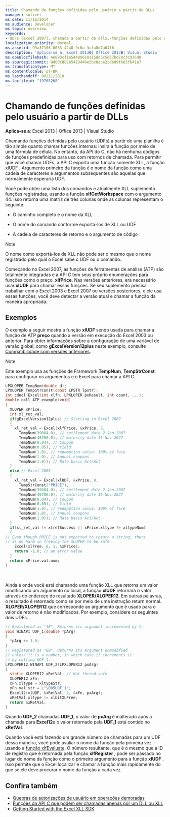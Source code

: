 ```yaml
---
title: Chamando de funções definidas pelo usuário a partir de DLLs
manager: soliver
ms.date: 11/16/2014
ms.audience: Developer
ms.topic: overview
keywords:
- UDFs [excel 2007], chamada a partir de dlls,-funções definidas pelo usuário [Excel 2007], chamada a partir de DLLs, DLLs [Excel 2007], chamar UDFs
localization_priority: Normal
ms.assetid: 99a37108-0083-4240-9c6a-3afa8d7a04f6
description: 'Aplica-se a: Excel 2013�| Office 2013�| Visual Studio'
ms.openlocfilehash: 4e893cf1e54489610315dd5c5d57bd78c3c936d0
ms.sourcegitcommit: 9d60cd82b5413446e5bc8ace2cd689f683fb41a7
ms.translationtype: MT
ms.contentlocale: pt-BR
ms.lasthandoff: 06/11/2018
ms.locfileid: "19765268"
---
```

# <a name="calling-user-defined-functions-from-dlls"></a>Chamando de funções definidas pelo usuário a partir de DLLs

**Aplica-se a**: Excel 2013 | Office 2013 | Visual Studio 
  
Chamando funções definidas pelo usuário (UDFs) a partir de uma planilha é tão simple quanto chamar funções internas: insira a função por meio de uma fórmula de célula. No entanto, da API do C, não há nenhuma códigos de funções predefinidas para uso com retornos de chamada. Para permitir que você chamar UDFs, a API C exporta uma função somente XLL, a função [xlUDF](xludf.md) . Argumento primeiro da função é o nome da função como uma cadeia de caracteres e argumentos subsequentes são aquelas que normalmente esperaria UDF. 
  
Você pode obter uma lista dos comandos e atualmente XLL suplemento funções registradas, usando a função **xlfGetWorkspace** com o argumento 44. Isso retorna uma matriz de três colunas onde as colunas representam o seguinte: 
  
- O caminho completo e o nome da XLL
    
- O nome do comando conforme exportá-los de XLL ou UDF
    
- A cadeia de caracteres de retorno e o argumento de código
    
> [!NOTE]
> O nome como exportá-los de XLL não pode ser o mesmo que o nome registrado pelo qual o Excel sabe o UDF ou o comando. 
  
Começando no Excel 2007, as funções de ferramentas de análise (ATP) são totalmente integradas e a API C tem seus próprio enumerações para funções como o preço, **xlfPrice**. Nas versões anteriores, era necessário usar **xlUDF** para chamar essas funções. Se seu suplemento precisa trabalhar com o Excel 2003 e Excel 2007 ou versões posteriores, e ele usa essas funções, você deve detectar a versão atual e chamar a função da maneira apropriada. 
  
## <a name="examples"></a>Exemplos

O exemplo a seguir mostra a função **xlUDF** sendo usada para chamar a função de ATP **preço** quando a versão em execução do Excel 2003 ou anterior. Para obter informações sobre a configuração de uma variável de versão global, como **gExcelVersion12plus** neste exemplo, consulte [Compatibilidade com versões anteriores](backward-compatibility.md).
  
> [!NOTE]
> Este exemplo usa as funções de Framework **TempNum**, **TempStrConst** para configurar os argumentos e o Excel para chamar a API C. 
  
```C
LPXLOPER TempNum(double d);
LPXLOPER TempStrConst(const LPSTR lpstr);
int cdecl Excel(int xlfn, LPXLOPER pxResult, int count, ...);
double call_ATP_example(void)
{
  XLOPER xPrice;
  int xl_ret_val;
  if(gExcelVersion12plus) // Starting in Excel 2007
  {
    xl_ret_val = Excel(xlfPrice, &xPrice, 7,
      TempNum(39084.0), // settlement date 2-Jan-2007
      TempNum(46706.0), // maturity date 15-Nov-2027
      TempNum(0.04), // Coupon
      TempNum(0.05), // Yield
      TempNum(1.0), // redemption value: 100% of face
      TempNum(1.0), // Annual coupons
      TempNum(1.0)); // Rate basis Act/Act
  }
  else // Excel 2003-
  {
    xl_ret_val = Excel(xlUDF, &xPrice, 8,
      TempStrConst("PRICE"),
      TempNum(39084.0), // settlement date 2-Jan-2007
      TempNum(46706.0), // maturity date 15-Nov-2027
      TempNum(0.04), // Coupon
      TempNum(0.05), // Yield
      TempNum(1.0), // redepmtion value: 100% of face
      TempNum(1.0), // Annual coupons
      TempNum(1.0)); // Rate basis Act/Act
  }
  if(xl_ret_val != xlretSuccess || xPrice.xltype != xltypeNum)
  {
// Even though PRICE is not expected to return a string, there
// is no harm in freeing the XLOPER to be safe
    Excel(xlFree, 0, 1, &xPrice);
    return -1.0; // an error value
  }
  return xPrice.val.num;
}
```

<br/>

Ainda é onde você está chamando uma função XLL que retorna um valor modificando um argumento no local, a função **xlUDF** retornará o valor através do endereço do resultado **XLOPER/XLOPER12**. Em outras palavras, o resultado é retornado como se por meio de uma instrução return normal. **XLOPER/XLOPER12** que corresponde ao argumento que é usado para o valor de retorno é não modificados. Por exemplo, considere os seguintes dois UDFs. 
  
```C
// Registered as "1E". Returns its argument incremented by 1.
void WINAPI UDF_1(double *pArg)
{
  *pArg += 1.0;
}
// Registered as "QQ". Returns its argument unmodified
// unless it is a number, in which case it increments it
// by calling UDF_1.
LPXLOPER12 WINAPI UDF_2(LPXLOPER12 pxArg)
{
  static XLOPER12 xRetVal; // Not thread-safe
  XLOPER12 xFn;
  xFn.xltype = xltypeStr;
  xFn.val.str = L"\005UDF_1";
  Excel12(xlUDF, &xRetVal, 2, &xFn, pxArg);
  xRetVal.xltype |= xlbitXLFree;
  return &xRetVal;
}
```

Quando **UDF\_2** chamadas **UDF\_1**, o valor de **pxArg** é inalterado após a chamada para **Excel12**e o valor retornado pela **UDF_1** está contido no **xRetVal**.
  
Quando você está fazendo um grande número de chamadas para um UDF dessa maneira, você pode avaliar o nome da função pela primeira vez usando a [função xlfEvaluate](xlfevaluate.md). O número resultante, que é o mesmo que a ID de registro que é retornada pela função **xlfRegister** , pode ser passado no lugar do nome da função como o primeiro argumento para a função **xlUDF** . Isso permite que o Excel localizar e chamar a função mais rapidamente do que se ele deve procurar o nome da função a cada vez. 
  
## <a name="see-also"></a>Confira também

- [Quebras de autorizações de usuário em operações demoradas](permitting-user-breaks-in-lengthy-operations.md)
- [Funções da API C que podem ser chamadas apenas por um DLL ou XLL](c-api-functions-that-can-be-called-only-from-a-dll-or-xll.md)
- [Getting Started with the Excel XLL SDK](getting-started-with-the-excel-xll-sdk.md)

